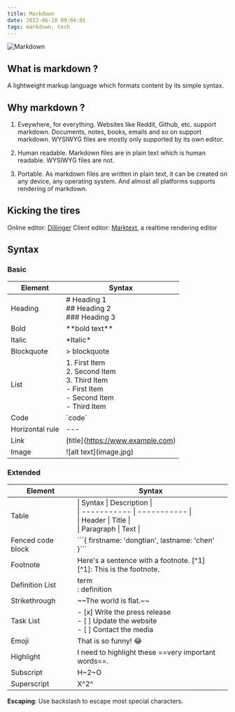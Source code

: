 ```yaml
---
title: Markdown
date: 2022-06-18 09:04:01
tags: markdown, tech
---
```

![Markdown](/images/markdown.png)
## What is markdown ?
A lightweight markup language which formats content by its simple syntax.

## Why markdown ?
1. Eveywhere, for everything. 
  Websites like Reddit, Github, etc. support markdown. Documents, notes, books, emails and so on support markdown. WYSIWYG files are mostly only supported by its own editor.

2. Human readable. Markdown files are in plain text which is human readable. WYSIWYG files are not.

3. Portable. As markdown files are written in plain text, it can be created on any device, any operating system. And almost all platforms supports rendering of markdown.

## Kicking the tires
Online editor:  [Dillinger](https://dillinger.io/)
Client editor: [Marktext](https://github.com/marktext/marktext), a realtime rendering editor

## Syntax
### Basic
| Element | Syntax |
| ---------- | ---------- |
| Heading | # Heading 1<br />## Heading 2<br />### Heading 3 |
| Bold | \*\*bold text\*\* |
| Italic | \*Italic\* |
| Blockquote | > blockquote |
| List | 1. First Item<br />2. Second Item<br />3. Third Item<br />- First Item<br />- Second Item<br />- Third Item |
| Code | \`code\` |
| Horizontal rule | \-\-\- |
| Link | \[title\](https://www.example.com) |
| Image | \!\[alt text\]\(image.jpg\) |
### Extended
| Element | Syntax |
| ---------- | ---------- |
| Table | \| Syntax \| Description \|<br />\| ----------- \| ----------- \|<br />\| Header \| Title \|<br />\| Paragraph \| Text \| |
| Fenced code block | \`\`\`{ firstname: 'dongtian', lastname: 'chen' }\`\`\` |
| Footnote | Here's a sentence with a footnote. [^1]<br />[^1]: This is the footnote. |
| Definition List | term<br />: definition |
| Strikethrough | \~\~The world is flat.\~\~ |
| Task List | - [x] Write the press release<br />- [ ] Update the website<br />- [ ] Contact the media |
| Emoji | That is so funny! :joy:<br /> |
| Highlight | I need to highlight these ==very important words==. |
| Subscript | H\~2\~O |
| Superscript | X^2^ |

**Escaping**: Use backslash to escape most special characters.